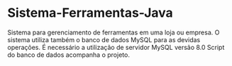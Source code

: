 # Sistema-Ferramentas-Java
Sistema para gerenciamento de ferramentas em uma loja ou empresa.
O sistema utiliza também o banco de dados MySQL para as devidas operações.
É necessário a utilização de servidor MySQL versão 8.0
Script do banco de dados acompanha o projeto.
